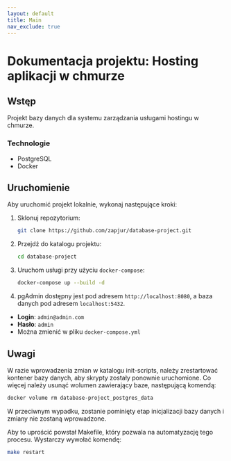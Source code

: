 ```yaml
---
layout: default
title: Main
nav_exclude: true
---
```


# Dokumentacja projektu: Hosting aplikacji w chmurze

## Wstęp
Projekt bazy danych dla systemu zarządzania usługami hostingu w chmurze.

### Technologie
- PostgreSQL
- Docker

## Uruchomienie

Aby uruchomić projekt lokalnie, wykonaj następujące kroki:

1. Sklonuj repozytorium:
    ```bash
    git clone https://github.com/zapjur/database-project.git
   ```

2. Przejdź do katalogu projektu:
    ```bash
    cd database-project
    ```

3. Uruchom usługi przy użyciu `docker-compose`:
    ```bash
    docker-compose up --build -d
    ```
   
4. pgAdmin dostępny jest pod adresem `http://localhost:8080`, a baza danych pod adresem `localhost:5432`.

 - **Login**: `admin@admin.com`
 - **Hasło**: `admin`
 - Można zmienić w pliku `docker-compose.yml`

## Uwagi

W razie wprowadzenia zmian w katalogu init-scripts, należy zrestartować kontener bazy danych, aby skrypty zostały ponownie uruchomione. Co więcej należy usunąć wolumen zawierający baze, następującą komendą:
```bash
docker volume rm database-project_postgres_data
```

W przeciwnym wypadku, zostanie pominięty etap inicjalizacji bazy danych i zmiany nie zostaną wprowadzone.

Aby to uprościć powstał Makefile, który pozwala na automatyzację tego procesu. Wystarczy wywołać komendę:
```bash
make restart
```
